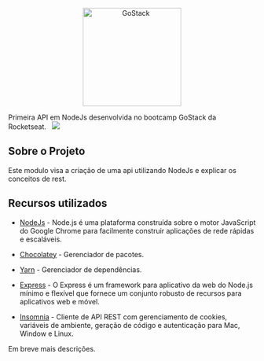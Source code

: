 
<p align="center">
    <img alt="GoStack" src="https://rocketseat-cdn.s3-sa-east-1.amazonaws.com/bootcamp-header.png" width="200px" />
    
</p>


Primeira API em NodeJs desenvolvida no bootcamp GoStack da Rocketseat. &nbsp;&nbsp;<span><img src="https://rocketseat.com.br/static/images/logo-rocketseat.svg"><span>

## Sobre o Projeto
Este modulo visa a criação de uma api utilizando NodeJs e explicar os conceitos de rest.

## Recursos utilizados
* [NodeJs](https://nodejs.org/en/) - Node.js é uma plataforma construída sobre o motor JavaScript do Google Chrome para facilmente construir aplicações de rede rápidas e escaláveis.

* [Chocolatey](https://chocolatey.org/) - Gerenciador de pacotes.

* [Yarn](https://yarnpkg.com/pt-BR/) - Gerenciador de dependências.


* [Express](https://expressjs.com/pt-br/) - O Express é um framework para aplicativo da web do Node.js mínimo e flexível que fornece um conjunto robusto de recursos para aplicativos web e móvel.

* [Insomnia](https://insomnia.rest/download/) - Cliente de API REST com gerenciamento de cookies, variáveis de ambiente, geração de código e autenticação para Mac, Window e Linux.

Em breve mais descrições.